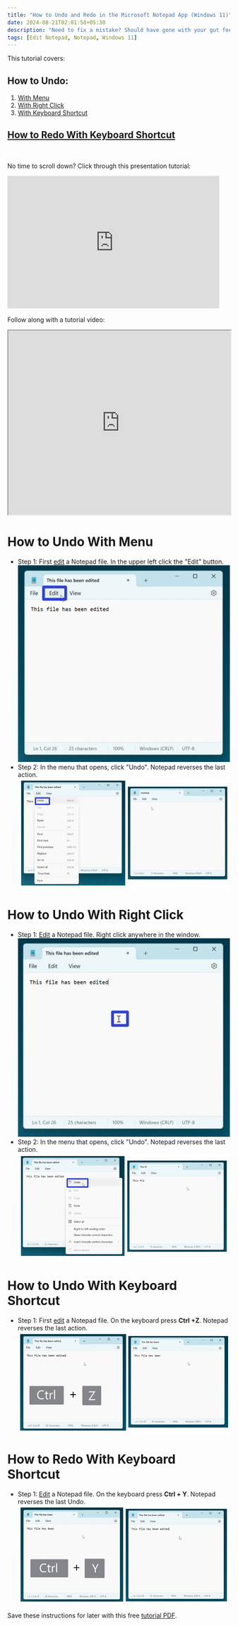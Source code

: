 ```yaml
---
title: "How to Undo and Redo in the Microsoft Notepad App (Windows 11)"
date: 2024-08-21T02:01:58+05:30
description: "Need to fix a mistake? Should have gone with your gut feeling? Simply Undo or Redo in the Notepad app. Read more to find out how."
tags: [Edit Notepad, Notepad, Windows 11]
---
```

This tutorial covers:

## How to Undo:
1. [With Menu](#1)
2. [With Right Click](#2)
3. [With Keyboard Shortcut](#3)

## [How to Redo With Keyboard Shortcut](#4)

<br />

<p>No time to scroll down? Click through this presentation tutorial:</p>
<iframe src="https://docs.google.com/presentation/d/e/2PACX-1vSqYF7nsUjIgVZaILK47SD3QnOZ4xoOLREQiEYuDAdiLIUPn-6WNQNTu8YkNQVWuzkTCi-WelypvjEG/embed?start=false&loop=false&delayms=3000" frameborder="0" width="480" height="299" allowfullscreen="true" mozallowfullscreen="true" webkitallowfullscreen="true"></iframe>

<br />

Follow along with a tutorial video:
<iframe class="BLOG_video_class" allowfullscreen="" youtube-src-id="nScdx-Ealg0" width="100%" height="416" src="https://www.youtube.com/embed/nScdx-Ealg0"></iframe>

<h1 id="1">How to Undo With Menu</h1>

* Step 1: First [edit](https://qhtutorials.github.io/posts/how-to-edit-files-in-notepad/) a Notepad file. In the upper left click the "Edit" button. <div class="stepimage">![A screenshot of the cursor clicking the "Edit" button.](blogclickeditbuttonedit.png "Click 'Edit' ")</div>
* Step 2: In the menu that opens, click "Undo". Notepad reverses the last action. <div class="stepimage">![Two screenshots where the cursor clicks the "Undo" option in the menu, and the resulting empty Notepad window appears.](blogppteditundo.png "Click 'Undo' ")</div>

<h1 id="2">How to Undo With Right Click</h1>

* Step 1: [Edit](https://qhtutorials.github.io/posts/how-to-edit-files-in-notepad/) a Notepad file. Right click anywhere in the window. <div class="stepimage">![A screenshot of the cursor right clicking the Notepad window.](blogrightclickselectall1edit.png "Right click the window")</div>
* Step 2: In the menu that opens, click "Undo". Notepad reverses the last action. <div class="stepimage">![Two screenshots where the cursor clicks the "Undo" option in the menu, and the resulting Notepad window with less text appears.](blogpptrightclickundo.png "Click 'Undo' ")</div>

<h1 id="3">How to Undo With Keyboard Shortcut</h1>

* Step 1: First [edit](https://qhtutorials.github.io/posts/how-to-edit-files-in-notepad/) a Notepad file. On the keyboard press **Ctrl +Z**. Notepad reverses the last action. <div class="stepimage">![Two screenshots where a graphic of the keyboard keys "Ctrl + Z" appears on the Notepad window, and the resulting window with less text appears.](blogpptctrlz.png "Press 'Ctrl +Z' ")</div>

<h1 id="4">How to Redo With Keyboard Shortcut</h1>

* Step 1: [Edit](https://qhtutorials.github.io/posts/how-to-edit-files-in-notepad/) a Notepad file. On the keyboard press **Ctrl + Y**. Notepad reverses the last Undo. <div class="stepimage">![Two screenshots where a graphic of the keyboard keys "Ctrl + Y" appears on the Notepad window, and the resulting window with more text appears.](blogpptctrly.png "Press 'Ctrl + Y' ")</div>

Save these instructions for later with this free [tutorial PDF](https://drive.google.com/file/d/17u3pXn9Y4zFL0WkQP0Hf1QBUUh-Ho7D_/view?usp=sharing).

<br />

